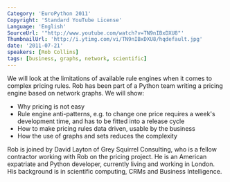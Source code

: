 ```yaml
---
Category: 'EuroPython 2011'
Copyright: 'Standard YouTube License'
Language: 'English'
SourceUrl: '"http://www.youtube.com/watch?v=TN9nIBxDXU8"'
ThumbnailUrl: 'http://i.ytimg.com/vi/TN9nIBxDXU8/hqdefault.jpg'
date: '2011-07-21'
speakers: [Rob Collins]
tags: [business, graphs, network, scientific]
---
```

We will look at the limitations of available rule engines when it comes to
complex pricing rules. Rob has been part of a Python team writing a pricing
engine based on network graphs. We will show:

  * Why pricing is not easy
  * Rule engine anti-patterns, e.g. to change one price requires a week's development time, and has to be fitted into a release cycle
  * How to make pricing rules data driven, usable by the business
  * How the use of graphs and sets reduces the complexity

Rob is joined by David Layton of Grey Squirrel Consulting, who is a fellow
contractor working with Rob on the pricing project. He is an American
expatriate and Python developer, currently living and working in London. His
background is in scientific computing, CRMs and Business Intelligence.

